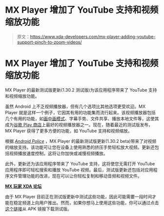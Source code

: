 # MX Player 增加了 YouTube 支持和视频缩放功能

> 原文：<https://www.xda-developers.com/mx-player-adding-youtube-support-pinch-to-zoom-videos/>

# MX Player 增加了 YouTube 支持和视频缩放功能

MX Player 的最新测试版更新(1.30.2 测试版)为该应用程序带来了 YouTube 支持和视频缩放功能。

虽然 Android 上不乏视频播放器，但有几个选项比其他选项更受欢迎。MX Player 就是这样一个例子，它因其有用的功能集而流行起来。该视频播放器包括几个有用的功能，如[画中画模式](https://www.xda-developers.com/mx-player-picture-in-picture-mode/)、字幕手势、文件共享、播放本地文件等，这使其成为[谷歌 Play 商店](https://www.xda-developers.com/tag/google-play-store/)上最好的视频播放器之一。现在，随着最近的测试版发布，MX Player 获得了更多方便的功能，如 YouTube 支持和视频缩放。

根据 [*Android Police*](https://www.androidpolice.com/2020/10/19/mx-player-gains-in-app-youtube-playback-and-more-in-latest-beta-build/) ，MX Player 的最新测试版更新(1.30.2 beta)带来了对视频的缩放支持。该功能可让您在设备上使用熟悉的挤压手势轻松放大视频。更新还包括视频播放速度控制，这将让你加快或减慢视频播放。

此外，更新还为该应用程序带来了 YouTube 支持，这将使您无需打开 YouTube 应用程序即可轻松搜索和播放 YouTube 视频。最后，测试版更新还包括对应用程序文件管理功能的改进，现在可以让你轻松复制和移动音频和视频文件。

**[MX 玩家 XDA 论坛](https://forum.xda-developers.com/apps/mx-player)**

由于 MX Player 目前正在测试版更新中测试这些功能，因此可能需要一段时间才能在稳定频道上向用户推出。然而，如果你想马上使用这些功能，你可以通过点击[这个链接](https://www.apkmirror.com/apk/mx-media-entertainment-formerly-j2-interactive/mx-player/mx-player-1-30-2-release/)从 APK 镜报下载测试版。